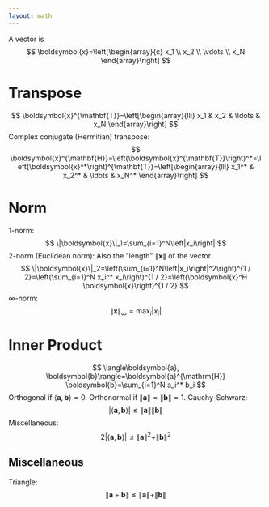 ```yaml
---
layout: math
---
```

A vector is
$$
\boldsymbol{x}=\left[\begin{array}{c}
x_1 \\
x_2 \\
\vdots \\
x_N
\end{array}\right]
$$
# Transpose
$$
\boldsymbol{x}^{\mathbf{T}}=\left[\begin{array}{lll}
x_1 & x_2 & \ldots & x_N
\end{array}\right]
$$
 Complex conjugate (Hermitian) transpose:
$$
\boldsymbol{x}^{\mathbf{H}}=\left(\boldsymbol{x}^{\mathbf{T}}\right)^*=\left(\boldsymbol{x}^*\right)^{\mathbf{T}}=\left[\begin{array}{lll}
x_1^* & x_2^* & \ldots & x_N^*
\end{array}\right]
$$
# Norm
1-norm:
$$
\|\boldsymbol{x}\|_1=\sum_{i=1}^N\left|x_i\right|
$$
2-norm (Euclidean norm):
Also the "length" $\|\boldsymbol{x}\|$ of the vector.
$$
\|\boldsymbol{x}\|_2=\left(\sum_{i=1}^N\left|x_i\right|^2\right)^{1 / 2}=\left(\sum_{i=1}^N x_i^* x_i\right)^{1 / 2}=\left(\boldsymbol{x}^H \boldsymbol{x}\right)^{1 / 2}
$$
$\infty$-norm:
$$
\|\boldsymbol{x}\|_{\infty}=\max _i\left|x_i\right|
$$
# Inner Product
$$
\langle\boldsymbol{a}, \boldsymbol{b}\rangle=\boldsymbol{a}^{\mathrm{H}} \boldsymbol{b}=\sum_{i=1}^N a_i^* b_i
$$
Orthogonal if $\langle\boldsymbol{a}, \boldsymbol{b}\rangle=0$.
Orthonormal if $\|\boldsymbol{a}\|=\|\boldsymbol{b}\|=1$.
Cauchy-Schwarz:
$$
|\langle\boldsymbol{a}, \boldsymbol{b}\rangle| \leq\|\mathbf{a}\|\|\boldsymbol{b}\|
$$
Miscellaneous:
$$
2|\langle\boldsymbol{a}, \boldsymbol{b}\rangle| \leq\|\boldsymbol{a}\|^2+\|\boldsymbol{b}\|^2
$$
## Miscellaneous
Triangle:
$$
\|\boldsymbol{a}+\boldsymbol{b}\| \leq\|\boldsymbol{a}\|+\|\boldsymbol{b}\|
$$